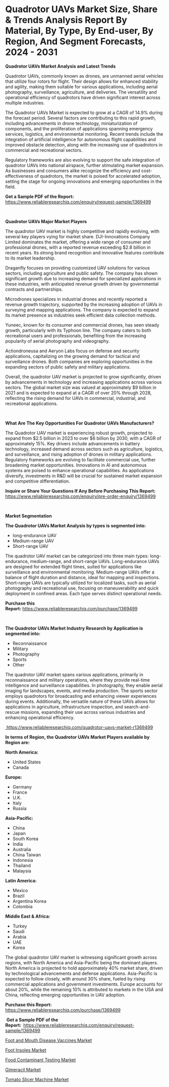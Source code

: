 <p><h1>Quadrotor UAVs Market Size, Share & Trends Analysis Report By Material, By Type, By End-user, By Region, And Segment Forecasts, 2024 - 2031</h1></p><p><strong>Quadrotor UAVs Market Analysis and Latest Trends</strong></p>
<p><p>Quadrotor UAVs, commonly known as drones, are unmanned aerial vehicles that utilize four rotors for flight. Their design allows for enhanced stability and agility, making them suitable for various applications, including aerial photography, surveillance, agriculture, and deliveries. The versatility and operational efficiency of quadrotors have driven significant interest across multiple industries.</p><p>The Quadrotor UAVs Market is expected to grow at a CAGR of 14.9% during the forecast period. Several factors are contributing to this rapid growth, including advancements in drone technology, miniaturization of components, and the proliferation of applications spanning emergency services, logistics, and environmental monitoring. Recent trends include the integration of artificial intelligence for autonomous flight capabilities and improved obstacle detection, along with the increasing use of quadrotors in commercial and recreational sectors.</p><p>Regulatory frameworks are also evolving to support the safe integration of quadrotor UAVs into national airspace, further stimulating market expansion. As businesses and consumers alike recognize the efficiency and cost-effectiveness of quadrotors, the market is poised for accelerated adoption, setting the stage for ongoing innovations and emerging opportunities in the field.</p></p>
<p><strong>Get a Sample PDF of the Report:&nbsp;</strong> <a href="https://www.reliableresearchiq.com/enquiry/request-sample/1369499?utm_campaign=1119&utm_medium=2&utm_source=Github&utm_content=ia&utm_term=06122024&utm_id=quadrotor-uavs">https://www.reliableresearchiq.com/enquiry/request-sample/1369499</a></p>
<p>&nbsp;</p>
<p><strong>Quadrotor UAVs Major Market Players</strong></p>
<p><p>The quadrotor UAV market is highly competitive and rapidly evolving, with several key players vying for market share. DJI-Innovations Company Limited dominates the market, offering a wide range of consumer and professional drones, with a reported revenue exceeding $2.8 billion in recent years. Its strong brand recognition and innovative features contribute to its market leadership.</p><p>Draganfly focuses on providing customized UAV solutions for various sectors, including agriculture and public safety. The company has shown significant growth due to increasing demand for specialized applications in these industries, with anticipated revenue growth driven by governmental contracts and partnerships.</p><p>Microdrones specializes in industrial drones and recently reported a revenue growth trajectory, supported by the increasing adoption of UAVs in surveying and mapping applications. The company is expected to expand its market presence as industries seek efficient data collection methods.</p><p>Yuneec, known for its consumer and commercial drones, has seen steady growth, particularly with its Typhoon line. The company caters to both recreational users and professionals, benefiting from the increasing popularity of aerial photography and videography.</p><p>Actiondroneusa and Aeryon Labs focus on defense and security applications, capitalizing on the growing demand for tactical and surveillance drones. Both companies are exploring opportunities in the expanding sectors of public safety and military applications.</p><p>Overall, the quadrotor UAV market is projected to grow significantly, driven by advancements in technology and increasing applications across various sectors. The global market size was valued at approximately $9 billion in 2021 and is expected to expand at a CAGR of over 20% through 2028, reflecting the rising demand for UAVs in commercial, industrial, and recreational applications.</p></p>
<p>&nbsp;</p>
<p><strong>What Are The Key Opportunities For Quadrotor UAVs Manufacturers?</strong></p>
<p><p>The Quadrotor UAV market is experiencing robust growth, projected to expand from $2.5 billion in 2023 to over $6 billion by 2030, with a CAGR of approximately 15%. Key drivers include advancements in battery technology, increased demand across sectors such as agriculture, logistics, and surveillance, and rising adoption of drones in military applications. Regulatory frameworks are evolving to facilitate commercial use, further broadening market opportunities. Innovations in AI and autonomous systems are poised to enhance operational capabilities. As applications diversify, investments in R&D will be crucial for sustained market expansion and competitive differentiation.</p></p>
<p><strong>Inquire or Share Your Questions If Any Before Purchasing This Report:</strong> <a href="https://www.reliableresearchiq.com/enquiry/pre-order-enquiry/1369499?utm_campaign=1119&utm_medium=2&utm_source=Github&utm_content=ia&utm_term=06122024&utm_id=quadrotor-uavs">https://www.reliableresearchiq.com/enquiry/pre-order-enquiry/1369499</a></p>
<p>&nbsp;</p>
<p><strong>Market Segmentation</strong></p>
<p><strong>The Quadrotor UAVs Market Analysis by types is segmented into:</strong></p>
<p><ul><li>long-endurance UAV</li><li>Medium-range UAV</li><li>Short-range UAV</li></ul></p>
<p><p>The quadrotor UAV market can be categorized into three main types: long-endurance, medium-range, and short-range UAVs. Long-endurance UAVs are designed for extended flight times, suited for applications like surveillance and environmental monitoring. Medium-range UAVs offer a balance of flight duration and distance, ideal for mapping and inspections. Short-range UAVs are typically utilized for localized tasks, such as aerial photography and recreational use, focusing on maneuverability and quick deployment in confined areas. Each type serves distinct operational needs.</p></p>
<p><strong>Purchase this Report:&nbsp;</strong><a href="https://www.reliableresearchiq.com/purchase/1369499?utm_campaign=1119&utm_medium=2&utm_source=Github&utm_content=ia&utm_term=06122024&utm_id=quadrotor-uavs">https://www.reliableresearchiq.com/purchase/1369499</a></p>
<p>&nbsp;</p>
<p><strong>The Quadrotor UAVs Market Industry Research by Application is segmented into:</strong></p>
<p><ul><li>Reconnaissance</li><li>Military</li><li>Photography</li><li>Sports</li><li>Other</li></ul></p>
<p><p>The quadrotor UAV market spans various applications, primarily in reconnaissance and military operations, where they provide real-time intelligence and surveillance capabilities. In photography, they enable aerial imaging for landscapes, events, and media production. The sports sector employs quadrotors for broadcasting and enhancing viewer experiences during events. Additionally, the versatile nature of these UAVs allows for applications in agriculture, infrastructure inspection, and search-and-rescue missions, expanding their use across various industries and enhancing operational efficiency.</p></p>
<p><a href="https://www.reliableresearchiq.com/quadrotor-uavs-market-r1369499?utm_campaign=1119&utm_medium=2&utm_source=Github&utm_content=ia&utm_term=06122024&utm_id=quadrotor-uavs">&nbsp;https://www.reliableresearchiq.com/quadrotor-uavs-market-r1369499</a></p>
<p><strong>In terms of Region, the Quadrotor UAVs Market Players available by Region are:</strong></p>
<p>
    <p> <strong> North America: </strong>
        <ul>
            <li>United States</li>
            <li>Canada</li>
        </ul>
        </p> 
    <p> <strong> Europe: </strong>
        <ul>
            <li>Germany</li>
            <li>France</li>
            <li>U.K.</li>
            <li>Italy</li>
            <li>Russia</li>
        </ul>
        </p> 
    <p> <strong> Asia-Pacific: </strong>
        <ul>
            <li>China</li>
            <li>Japan</li>
            <li>South Korea</li>
            <li>India</li>
            <li>Australia</li>
            <li>China Taiwan</li>
            <li>Indonesia</li>
            <li>Thailand</li>
            <li>Malaysia</li>
        </ul>
        </p> 
    <p> <strong> Latin America: </strong>
        <ul>
            <li>Mexico</li>
            <li>Brazil</li>
            <li>Argentina Korea</li>
            <li>Colombia</li>
        </ul>
        </p> 
    <p> <strong> Middle East & Africa: </strong>
        <ul>
            <li>Turkey</li>
            <li>Saudi</li>
            <li>Arabia</li>
            <li>UAE</li>
            <li>Korea</li>
        </ul>
    </p>
    </p>
<p><p>The global quadrotor UAV market is witnessing significant growth across regions, with North America and Asia-Pacific being the dominant players. North America is projected to hold approximately 40% market share, driven by technological advancements and defense applications. Asia-Pacific is expected to follow closely, with around 30% share, fueled by rising commercial applications and government investments. Europe accounts for about 20%, while the remaining 10% is attributed to markets in the USA and China, reflecting emerging opportunities in UAV adoption.</p></p>
<p><strong>Purchase this Report: </strong><a href="https://www.reliableresearchiq.com/purchase/1369499?utm_campaign=1119&utm_medium=2&utm_source=Github&utm_content=ia&utm_term=06122024&utm_id=quadrotor-uavs">https://www.reliableresearchiq.com/purchase/1369499</a></p>
<p>&nbsp;<strong>Get a Sample PDF of the Report:&nbsp;&nbsp;</strong><a href="https://www.reliableresearchiq.com/enquiry/request-sample/1369499?utm_campaign=1119&utm_medium=2&utm_source=Github&utm_content=ia&utm_term=06122024&utm_id=quadrotor-uavs">https://www.reliableresearchiq.com/enquiry/request-sample/1369499</a></p>
<p><strong></strong></p>
<p><p><a href="https://www.linkedin.com/pulse/t-insight-dial-ziosf?utm_campaign=1119&utm_medium=2&utm_source=Github&utm_content=ia&utm_term=06122024&utm_id=quadrotor-uavs">Foot and Mouth Disease Vaccines Market</a></p><p><a href="https://www.linkedin.com/pulse/foot-insoles-market-research-report-growth-trends-size-lxlve?utm_campaign=1119&utm_medium=2&utm_source=Github&utm_content=ia&utm_term=06122024&utm_id=quadrotor-uavs">Foot Insoles Market</a></p><p><a href="https://www.linkedin.com/pulse/analyzing-global-food-contaminant-testing-market-growth-prospects-nlenc?utm_campaign=1119&utm_medium=2&utm_source=Github&utm_content=ia&utm_term=06122024&utm_id=quadrotor-uavs">Food Contaminant Testing Market</a></p><p><a href="https://issuu.com/reportprime-2/docs/gimeracil-market-size-2030.pptx?utm_campaign=1119&utm_medium=2&utm_source=Github&utm_content=ia&utm_term=06122024&utm_id=quadrotor-uavs">Gimeracil Market</a></p><p><a href="https://issuu.com/reportprime-2/docs/tomato-slicer-machine-market-size-2030.pptx?utm_campaign=1119&utm_medium=2&utm_source=Github&utm_content=ia&utm_term=06122024&utm_id=quadrotor-uavs">Tomato Slicer Machine Market</a></p></p>